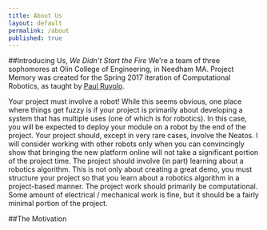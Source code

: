```yaml
---
title: About Us
layout: default
permalink: /about
published: true
---
```


##Introducing Us, _We Didn't Start the Fire_
We're a team of three sophomores at Olin College of Engineering, in Needham MA. Project Memory was created for the Spring 2017 iteration of Computational Robotics, as taught by [Paul Ruvolo](https://github.com/paulruvolo/comprobo17).

Your project must involve a robot!  While this seems obvious, one place where things get fuzzy is if your project is primarily about developing a system that has multiple uses (one of which is for robotics).  In this case, you will be expected to deploy your module on a robot by the end of the project.
Your project should, except in very rare cases, involve the Neatos.  I will consider working with other robots only when you can convincingly show that bringing the new platform online will not take a significant portion of the project time.
The project should involve (in part) learning about a robotics algorithm.  This is not only about creating a great demo, you must structure your project so that you learn about a robotics algorithm in a project-based manner.
The project work should primarily be computational.  Some amount of electrical / mechanical work is fine, but it should be a fairly minimal portion of the project.


##The Motivation
